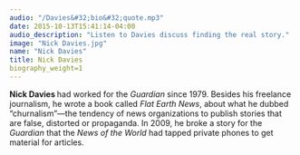 ```yaml
---
audio: "/Davies&#32;bio&#32;quote.mp3"
date: 2015-10-13T15:41:14-04:00
audio_description: "Listen to Davies discuss finding the real story."
image: "Nick Davies.jpg"
name: "Nick Davies"
title: Nick Davies 
biography_weight=1
---
```


<strong>Nick Davies </strong>had worked for the <em>Guardian</em> since 1979. Besides his freelance journalism, he wrote a book called <em>Flat Earth News</em>, about what he dubbed &ldquo;churnalism&rdquo;&mdash;the tendency of news organizations to publish stories that are false, distorted or propaganda. In 2009, he broke a story for the <em>Guardian</em> that the <em>News of the World</em> had tapped private phones to get material for articles.</p>
